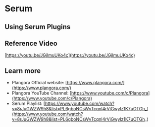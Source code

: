 # Serum

## Using Serum Plugins

## Reference Video
[https://youtu.be/JGjImuUKo4c](https://youtu.be/JGjImuUKo4c)

## Learn more

* Plangora Official website: [https://www.plangora.com/](https://www.plangora.com/)
* Plangora YouTube Channel: [https://www.youtube.com/c/Plangora](https://www.youtube.com/c/Plangora)
* Serum Playlist: [https://www.youtube.com/watch?v=8rJuGWZW9h8&list=PL6gboNCsWvTcqnl4rViGwylz1K7uOTGh_](https://www.youtube.com/watch?v=8rJuGWZW9h8&list=PL6gboNCsWvTcqnl4rViGwylz1K7uOTGh_)